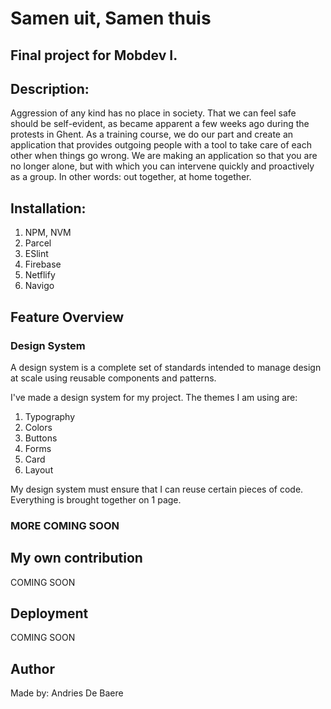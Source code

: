 # Samen uit, Samen thuis
## Final project for Mobdev I.

## Description:
Aggression of any kind has no place in society. That we can feel safe should be self-evident, as became apparent a few weeks ago during the protests in Ghent. As a training course, we do our part and create an application that provides outgoing people with a tool to take care of each other when things go wrong. We are making an application so that you are no longer alone, but with which you can intervene quickly and proactively as a group. In other words: out together, at home together.

## Installation:
1) NPM, NVM
2) Parcel
3) ESlint
4) Firebase
5) Netflify
6) Navigo

## Feature Overview

### Design System
A design system is a complete set of standards intended to manage design at scale using reusable components and patterns.

I've made a design system for my project. The themes I am using are:
1) Typography
2) Colors
3) Buttons
4) Forms
5) Card
6) Layout

My design system must ensure that I can reuse certain pieces of code. Everything is brought together on 1 page.

### MORE COMING SOON


## My own contribution
COMING SOON

## Deployment
COMING SOON

## Author
Made by: Andries De Baere